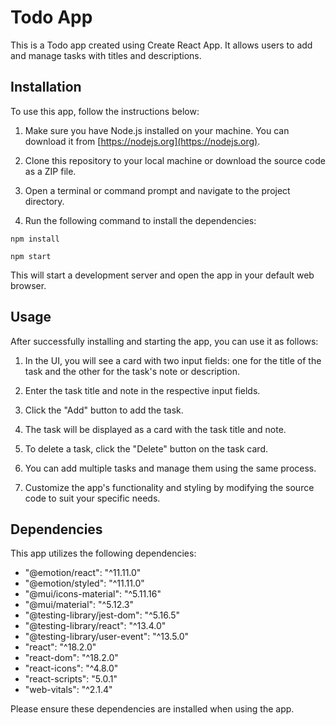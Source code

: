 # Todo App

This is a Todo app created using Create React App. It allows users to add and manage tasks with titles and descriptions.

## Installation

To use this app, follow the instructions below:

1. Make sure you have Node.js installed on your machine. You can download it from [https://nodejs.org](https://nodejs.org).

2. Clone this repository to your local machine or download the source code as a ZIP file.

3. Open a terminal or command prompt and navigate to the project directory.

4. Run the following command to install the dependencies:

```shell
npm install
```

```shell
npm start
```

This will start a development server and open the app in your default web browser.

## Usage

After successfully installing and starting the app, you can use it as follows:

1. In the UI, you will see a card with two input fields: one for the title of the task and the other for the task's note or description.

2. Enter the task title and note in the respective input fields.

3. Click the "Add" button to add the task.

4. The task will be displayed as a card with the task title and note.

5. To delete a task, click the "Delete" button on the task card.

6. You can add multiple tasks and manage them using the same process.

7. Customize the app's functionality and styling by modifying the source code to suit your specific needs.

## Dependencies
This app utilizes the following dependencies:

- "@emotion/react": "^11.11.0"
- "@emotion/styled": "^11.11.0"
- "@mui/icons-material": "^5.11.16"
- "@mui/material": "^5.12.3"
- "@testing-library/jest-dom": "^5.16.5"
- "@testing-library/react": "^13.4.0"
- "@testing-library/user-event": "^13.5.0"
- "react": "^18.2.0"
- "react-dom": "^18.2.0"
- "react-icons": "^4.8.0"
- "react-scripts": "5.0.1"
- "web-vitals": "^2.1.4"

Please ensure these dependencies are installed when using the app.
